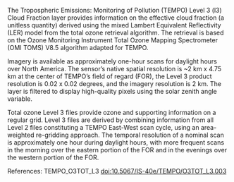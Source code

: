 The Tropospheric Emissions: Monitoring of Pollution (TEMPO) Level 3 (l3) Cloud Fraction layer provides information on the effective cloud fraction (a unitless quantity) derived using the mixed Lambert Equivalent Reflectivity (LER) model from the total ozone retrieval algorithm. The retrieval is based on the Ozone Monitoring Instrument Total Ozone Mapping Spectrometer (OMI TOMS) V8.5 algorithm adapted for TEMPO.

Imagery is available as approximately one-hour scans for daylight hours over North America. The sensor’s native spatial resolution is ~2 km x 4.75 km at the center of TEMPO’s field of regard (FOR), the Level 3 product resolution is 0.02 x 0.02 degrees, and the imagery resolution is 2 km. The layer is filtered to display high-quality pixels using the solar zenith angle variable.

Total ozone Level 3 files provide ozone and supporting information on a regular grid. Level 3 files are derived by combining information from all Level 2 files constituting a TEMPO East-West scan cycle, using an area-weighted re-gridding approach. The temporal resolution of a nominal scan is approximately one hour during daylight hours, with more frequent scans in the morning over the eastern portion of the FOR and in the evenings over the western portion of the FOR.

References: TEMPO_O3TOT_L3 [doi:10.5067/IS-40e/TEMPO/O3TOT_L3.003](https://doi.org/10.5067/IS-40e/TEMPO/O3TOT_L3.003)